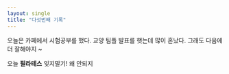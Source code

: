 ```yaml
---
layout: single
title: "다섯번째 기록"
---
```


오늘은 카페에서 시험공부를 했다.
교양 팀플 발표를 햇는데 많이 혼났다.
그래도 다음에 더 잘해야지 ~

오늘 **필라테스** 잊지말기!
왜 안되지
